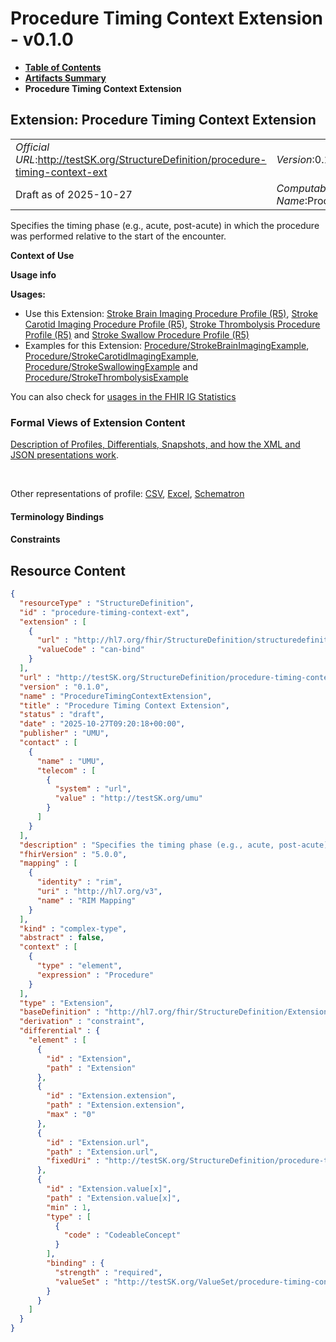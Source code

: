 # Procedure Timing Context Extension - v0.1.0

* [**Table of Contents**](toc.md)
* [**Artifacts Summary**](artifacts.md)
* **Procedure Timing Context Extension**

## Extension: Procedure Timing Context Extension 

| | |
| :--- | :--- |
| *Official URL*:http://testSK.org/StructureDefinition/procedure-timing-context-ext | *Version*:0.1.0 |
| Draft as of 2025-10-27 | *Computable Name*:ProcedureTimingContextExtension |

Specifies the timing phase (e.g., acute, post-acute) in which the procedure was performed relative to the start of the encounter.

**Context of Use**

**Usage info**

**Usages:**

* Use this Extension: [Stroke Brain Imaging Procedure Profile (R5)](StructureDefinition-stroke-brain-imaging-procedure-profile.md), [Stroke Carotid Imaging Procedure Profile (R5)](StructureDefinition-stroke-carotid-imaging-procedure-profile.md), [Stroke Thrombolysis Procedure Profile (R5)](StructureDefinition-stroke-mechanical-procedure-profile.md) and [Stroke Swallow Procedure Profile (R5)](StructureDefinition-stroke-swallow-procedure-profile.md)
* Examples for this Extension: [Procedure/StrokeBrainImagingExample](Procedure-StrokeBrainImagingExample.md), [Procedure/StrokeCarotidImagingExample](Procedure-StrokeCarotidImagingExample.md), [Procedure/StrokeSwallowingExample](Procedure-StrokeSwallowingExample.md) and [Procedure/StrokeThrombolysisExample](Procedure-StrokeThrombolysisExample.md)

You can also check for [usages in the FHIR IG Statistics](https://packages2.fhir.org/xig/SKtestIG|current/StructureDefinition/procedure-timing-context-ext)

### Formal Views of Extension Content

 [Description of Profiles, Differentials, Snapshots, and how the XML and JSON presentations work](http://build.fhir.org/ig/FHIR/ig-guidance/readingIgs.html#structure-definitions). 

 

Other representations of profile: [CSV](StructureDefinition-procedure-timing-context-ext.csv), [Excel](StructureDefinition-procedure-timing-context-ext.xlsx), [Schematron](StructureDefinition-procedure-timing-context-ext.sch) 

#### Terminology Bindings

#### Constraints



## Resource Content

```json
{
  "resourceType" : "StructureDefinition",
  "id" : "procedure-timing-context-ext",
  "extension" : [
    {
      "url" : "http://hl7.org/fhir/StructureDefinition/structuredefinition-type-characteristics",
      "valueCode" : "can-bind"
    }
  ],
  "url" : "http://testSK.org/StructureDefinition/procedure-timing-context-ext",
  "version" : "0.1.0",
  "name" : "ProcedureTimingContextExtension",
  "title" : "Procedure Timing Context Extension",
  "status" : "draft",
  "date" : "2025-10-27T09:20:18+00:00",
  "publisher" : "UMU",
  "contact" : [
    {
      "name" : "UMU",
      "telecom" : [
        {
          "system" : "url",
          "value" : "http://testSK.org/umu"
        }
      ]
    }
  ],
  "description" : "Specifies the timing phase (e.g., acute, post-acute) in which the procedure was performed relative to the start of the encounter.",
  "fhirVersion" : "5.0.0",
  "mapping" : [
    {
      "identity" : "rim",
      "uri" : "http://hl7.org/v3",
      "name" : "RIM Mapping"
    }
  ],
  "kind" : "complex-type",
  "abstract" : false,
  "context" : [
    {
      "type" : "element",
      "expression" : "Procedure"
    }
  ],
  "type" : "Extension",
  "baseDefinition" : "http://hl7.org/fhir/StructureDefinition/Extension",
  "derivation" : "constraint",
  "differential" : {
    "element" : [
      {
        "id" : "Extension",
        "path" : "Extension"
      },
      {
        "id" : "Extension.extension",
        "path" : "Extension.extension",
        "max" : "0"
      },
      {
        "id" : "Extension.url",
        "path" : "Extension.url",
        "fixedUri" : "http://testSK.org/StructureDefinition/procedure-timing-context-ext"
      },
      {
        "id" : "Extension.value[x]",
        "path" : "Extension.value[x]",
        "min" : 1,
        "type" : [
          {
            "code" : "CodeableConcept"
          }
        ],
        "binding" : {
          "strength" : "required",
          "valueSet" : "http://testSK.org/ValueSet/procedure-timing-context-vs"
        }
      }
    ]
  }
}

```
